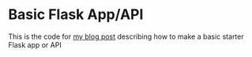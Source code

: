 # Basic Flask App/API

This is the code for [my blog post](https://fishertechsolutions.com/create-a-website-or-api-with-flask-and-mongodb/) describing how to make a basic starter Flask app or API